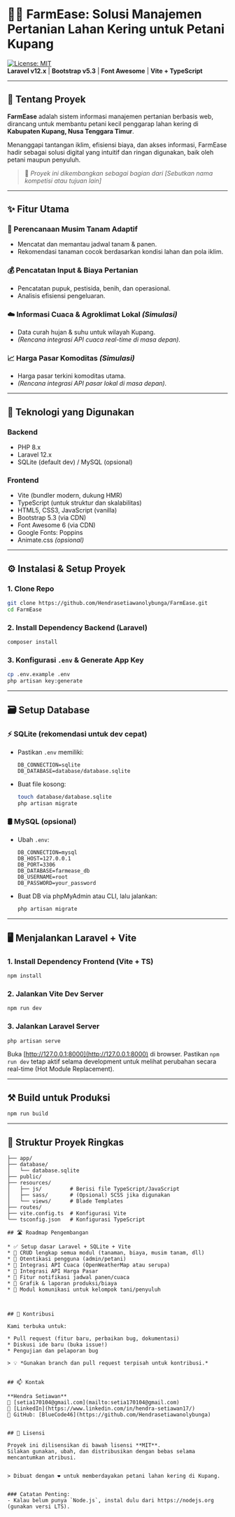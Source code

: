 # 🌿💧 FarmEase: Solusi Manajemen Pertanian Lahan Kering untuk Petani Kupang

[![License: MIT](https://img.shields.io/badge/License-MIT-green.svg)](LICENSE)  
**Laravel v12.x** | **Bootstrap v5.3** | **Font Awesome** | **Vite + TypeScript**

---

## 📖 Tentang Proyek

**FarmEase** adalah sistem informasi manajemen pertanian berbasis web, dirancang untuk membantu petani kecil penggarap lahan kering di **Kabupaten Kupang, Nusa Tenggara Timur**.

Menanggapi tantangan iklim, efisiensi biaya, dan akses informasi, FarmEase hadir sebagai solusi digital yang intuitif dan ringan digunakan, baik oleh petani maupun penyuluh.

> 🎯 *Proyek ini dikembangkan sebagai bagian dari [Sebutkan nama kompetisi atau tujuan lain]*

---

## ✨ Fitur Utama

### 🌱 Perencanaan Musim Tanam Adaptif
- Mencatat dan memantau jadwal tanam & panen.
- Rekomendasi tanaman cocok berdasarkan kondisi lahan dan pola iklim.

### 💰 Pencatatan Input & Biaya Pertanian
- Pencatatan pupuk, pestisida, benih, dan operasional.
- Analisis efisiensi pengeluaran.

### ☁️ Informasi Cuaca & Agroklimat Lokal *(Simulasi)*
- Data curah hujan & suhu untuk wilayah Kupang.
- *(Rencana integrasi API cuaca real-time di masa depan).*

### 📈 Harga Pasar Komoditas *(Simulasi)*
- Harga pasar terkini komoditas utama.
- *(Rencana integrasi API pasar lokal di masa depan).*

---

## 🚀 Teknologi yang Digunakan

### Backend
- PHP 8.x
- Laravel 12.x
- SQLite (default dev) / MySQL (opsional)

### Frontend
- Vite (bundler modern, dukung HMR)
- TypeScript (untuk struktur dan skalabilitas)
- HTML5, CSS3, JavaScript (vanilla)
- Bootstrap 5.3 (via CDN)
- Font Awesome 6 (via CDN)
- Google Fonts: Poppins
- Animate.css *(opsional)*

---

## ⚙️ Instalasi & Setup Proyek

### 1. Clone Repo
```bash
git clone https://github.com/Hendrasetiawanolybunga/FarmEase.git
cd FarmEase
````

### 2. Install Dependency Backend (Laravel)

```bash
composer install
```

### 3. Konfigurasi `.env` & Generate App Key

```bash
cp .env.example .env
php artisan key:generate
```

---

## 🗃️ Setup Database

### ⚡ SQLite (rekomendasi untuk dev cepat)

* Pastikan `.env` memiliki:

  ```env
  DB_CONNECTION=sqlite
  DB_DATABASE=database/database.sqlite
  ```
* Buat file kosong:

  ```bash
  touch database/database.sqlite
  php artisan migrate
  ```

### 🛢️ MySQL (opsional)

* Ubah `.env`:

  ```env
  DB_CONNECTION=mysql
  DB_HOST=127.0.0.1
  DB_PORT=3306
  DB_DATABASE=farmease_db
  DB_USERNAME=root
  DB_PASSWORD=your_password
  ```
* Buat DB via phpMyAdmin atau CLI, lalu jalankan:

  ```bash
  php artisan migrate
  ```

---

## 🖥️ Menjalankan Laravel + Vite

### 1. Install Dependency Frontend (Vite + TS)

```bash
npm install
```

### 2. Jalankan Vite Dev Server

```bash
npm run dev
```

### 3. Jalankan Laravel Server

```bash
php artisan serve
```

Buka [http://127.0.0.1:8000](http://127.0.0.1:8000) di browser.
Pastikan `npm run dev` tetap aktif selama development untuk melihat perubahan secara real-time (Hot Module Replacement).

---

## ⚒️ Build untuk Produksi

```bash
npm run build
```

---

## 📂 Struktur Proyek Ringkas

```
├── app/
├── database/
│   └── database.sqlite
├── public/
├── resources/
│   ├── js/         # Berisi file TypeScript/JavaScript
│   ├── sass/       # (Opsional) SCSS jika digunakan
│   └── views/      # Blade Templates
├── routes/
├── vite.config.ts  # Konfigurasi Vite
└── tsconfig.json   # Konfigurasi TypeScript

## 🛣️ Roadmap Pengembangan

* ✅ Setup dasar Laravel + SQLite + Vite
* 🔲 CRUD lengkap semua modul (tanaman, biaya, musim tanam, dll)
* 🔲 Otentikasi pengguna (admin/petani)
* 🔲 Integrasi API Cuaca (OpenWeatherMap atau serupa)
* 🔲 Integrasi API Harga Pasar
* 🔲 Fitur notifikasi jadwal panen/cuaca
* 🔲 Grafik & laporan produksi/biaya
* 🔲 Modul komunikasi untuk kelompok tani/penyuluh



## 🤝 Kontribusi

Kami terbuka untuk:

* Pull request (fitur baru, perbaikan bug, dokumentasi)
* Diskusi ide baru (buka issue!)
* Pengujian dan pelaporan bug

> 💡 *Gunakan branch dan pull request terpisah untuk kontribusi.*


## 📫 Kontak

**Hendra Setiawan**
📧 [setia170104@gmail.com](mailto:setia170104@gmail.com)
🔗 [LinkedIn](https://www.linkedin.com/in/hendra-setiawan17/)
🐙 GitHub: [BlueCode46](https://github.com/Hendrasetiawanolybunga)


## 📝 Lisensi

Proyek ini dilisensikan di bawah lisensi **MIT**.
Silakan gunakan, ubah, dan distribusikan dengan bebas selama mencantumkan atribusi.


> Dibuat dengan ❤️ untuk memberdayakan petani lahan kering di Kupang.


### Catatan Penting:
- Kalau belum punya `Node.js`, instal dulu dari https://nodejs.org (gunakan versi LTS).


